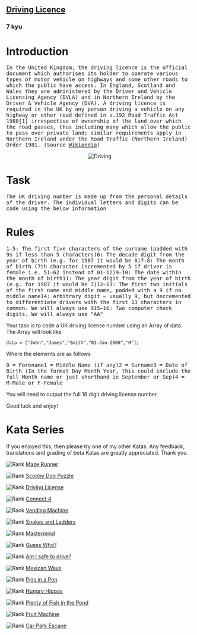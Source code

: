 <h2><a href=https://www.codewars.com/kata/586a1af1c66d18ad81000134/train/javascript target="_blank">Driving Licence</a></h2><h3>7 kyu</h3><h1 id="introduction">Introduction</h1><pre style="white-space: pre-wrap;white-space: -moz-pre-wrap;white-space: -pre-wrap;white-space: -o-pre-wrap;word-wrap: break-word;">In the United Kingdom, the driving licence is the official document which authorises its holder to operate various types of motor vehicle on highways and some other roads to which the public have access. In England, Scotland and Wales they are administered by the Driver and Vehicle Licensing Agency (DVLA) and in Northern Ireland by the Driver &amp; Vehicle Agency (DVA). A driving licence is required in the UK by any person driving a vehicle on any highway or other road defined in s.192 Road Traffic Act 1988[1] irrespective of ownership of the land over which the road passes, thus including many which allow the public to pass over private land; similar requirements apply in Northern Ireland under the Road Traffic (Northern Ireland) Order 1981. (Source <a href="https://en.wikipedia.org/wiki/Driving_licence_in_the_United_Kingdom" data-turbolinks="false" target="_blank">Wikipedia</a>)</pre><center><img alt="Driving" src="https://raw.githubusercontent.com/adrianeyre/codewars/master/Ruby/Authored/drivinglicense.jpg"></center><h1 id="task">Task</h1><pre style="white-space: pre-wrap;white-space: -moz-pre-wrap;white-space: -pre-wrap;white-space: -o-pre-wrap;word-wrap: break-word;">The UK driving number is made up from the personal details of the driver. The individual letters and digits can be code using the below information</pre><h1 id="rules">Rules</h1><pre style="white-space: pre-wrap;white-space: -moz-pre-wrap;white-space: -pre-wrap;white-space: -o-pre-wrap;word-wrap: break-word;">1–5: The first five characters of the surname (padded with 9s if less than 5 characters)6: The decade digit from the year of birth (e.g. for 1987 it would be 8)7–8: The month of birth (7th character incremented by 5 if driver is female i.e. 51–62 instead of 01–12)9–10: The date within the month of birth11: The year digit from the year of birth (e.g. for 1987 it would be 7)12–13: The first two initials of the first name and middle name, padded with a 9 if no middle name14: Arbitrary digit – usually 9, but decremented to differentiate drivers with the first 13 characters in common. We will always use 915–16: Two computer check digits. We will always use "AA"</pre><p>Your task is to code a UK driving license number using an Array of data. The Array will look like</p><pre style="display: none;"><code class="language-ruby"><span class="cm-variable">data</span> <span class="cm-operator">=</span> [<span class="cm-string">"John"</span>,<span class="cm-string">"James"</span>,<span class="cm-string">"Smith"</span>,<span class="cm-string">"01-Jan-2000"</span>,<span class="cm-string">"M"</span>]</code></pre><pre style="display: none;"><code class="language-python"><span class="cm-variable">data</span> <span class="cm-operator">=</span> [<span class="cm-string">"John"</span>,<span class="cm-string">"James"</span>,<span class="cm-string">"Smith"</span>,<span class="cm-string">"01-Jan-2000"</span>,<span class="cm-string">"M"</span>]</code></pre><pre style="display: none;"><code class="language-coffeescript"><span class="cm-variable">data</span> <span class="cm-punctuation">=</span> <span class="cm-punctuation">[</span><span class="cm-string">"John"</span><span class="cm-punctuation">,</span><span class="cm-string">"James"</span><span class="cm-punctuation">,</span><span class="cm-string">"Smith"</span><span class="cm-punctuation">,</span><span class="cm-string">"01-Jan-2000"</span><span class="cm-punctuation">,</span><span class="cm-string">"M"</span><span class="cm-punctuation">]</span></code></pre><pre style="display: none;"><code class="language-crystal"><span class="cm-variable">data</span> <span class="cm-operator">=</span> [<span class="cm-string">"John"</span>,<span class="cm-string">"James"</span>,<span class="cm-string">"Smith"</span>,<span class="cm-string">"01-Jan-2000"</span>,<span class="cm-string">"M"</span>]</code></pre><pre><code class="language-javascript"><span class="cm-variable">data</span> <span class="cm-operator">=</span> [<span class="cm-string">"John"</span>,<span class="cm-string">"James"</span>,<span class="cm-string">"Smith"</span>,<span class="cm-string">"01-Jan-2000"</span>,<span class="cm-string">"M"</span>];</code></pre><pre style="display: none;"><code class="language-csharp"><span class="cm-variable">data</span> <span class="cm-operator">=</span> [<span class="cm-string">"John"</span>,<span class="cm-string">"James"</span>,<span class="cm-string">"Smith"</span>,<span class="cm-string">"01-Jan-2000"</span>,<span class="cm-string">"M"</span>];</code></pre><pre style="display: none;"><code class="language-c"><span class="cm-variable">data</span> <span class="cm-operator">=</span> {<span class="cm-string">"John"</span>,<span class="cm-string">"James"</span>,<span class="cm-string">"Smith"</span>,<span class="cm-string">"01-Jan-2000"</span>,<span class="cm-string">"M"</span>};</code></pre><pre style="display: none;"><code class="language-cpp"><span class="cm-variable">data</span> <span class="cm-operator">=</span> {<span class="cm-string">"John"</span>,<span class="cm-string">"James"</span>,<span class="cm-string">"Smith"</span>,<span class="cm-string">"01-Jan-2000"</span>,<span class="cm-string">"M"</span>};</code></pre><pre style="display: none;"><code class="language-java"><span class="cm-variable">data</span> <span class="cm-operator">=</span> {<span class="cm-string">"John"</span>,<span class="cm-string">"James"</span>,<span class="cm-string">"Smith"</span>,<span class="cm-string">"01-Jan-2000"</span>,<span class="cm-string">"M"</span>};</code></pre><p>Where the elements are as follows</p><pre style="white-space: pre-wrap;white-space: -moz-pre-wrap;white-space: -pre-wrap;white-space: -o-pre-wrap;word-wrap: break-word;">0 = Forename1 = Middle Name (if any)2 = Surname3 = Date of Birth (In the format Day Month Year, this could include the full Month name or just shorthand ie September or Sep)4 = M-Male or F-Female</pre><p>You will need to output the full 16 digit driving license number.</p><p>Good luck and enjoy!</p><h1 id="kata-series">Kata Series</h1><p>If you enjoyed this, then please try one of my other Katas. Any feedback, translations and grading of beta Katas are greatly appreciated. Thank you.</p><p><span style="display: flex !important;"><img alt="Rank" src="https://raw.githubusercontent.com/adrianeyre/codewars/master/Ruby/Authored/6KYU.png" style="margin:0px;">&nbsp;<a href="https://www.codewars.com/kata/58663693b359c4a6560001d6" data-turbolinks="false" target="_blank">Maze Runner</a></span></p><p><span style="display: flex !important;"><img alt="Rank" src="https://raw.githubusercontent.com/adrianeyre/codewars/master/Ruby/Authored/6KYU.png" style="margin:0px;">&nbsp;<a href="https://www.codewars.com/kata/58693bbfd7da144164000d05" data-turbolinks="false" target="_blank">Scooby Doo Puzzle</a></span></p><p><span style="display: flex !important;"><img alt="Rank" src="https://raw.githubusercontent.com/adrianeyre/codewars/master/Ruby/Authored/7KYU.png" style="margin:0px;">&nbsp;<a href="https://www.codewars.com/kata/586a1af1c66d18ad81000134" data-turbolinks="false" target="_blank">Driving License</a></span></p><p><span style="display: flex !important;"><img alt="Rank" src="https://raw.githubusercontent.com/adrianeyre/codewars/master/Ruby/Authored/6KYU.png" style="margin:0px;">&nbsp;<a href="https://www.codewars.com/kata/586c0909c1923fdb89002031" data-turbolinks="false" target="_blank">Connect 4</a></span></p><p><span style="display: flex !important;"><img alt="Rank" src="https://raw.githubusercontent.com/adrianeyre/codewars/master/Ruby/Authored/6KYU.png" style="margin:0px;">&nbsp;<a href="https://www.codewars.com/kata/586e6d4cb98de09e3800014f" data-turbolinks="false" target="_blank">Vending Machine</a></span></p><p><span style="display: flex !important;"><img alt="Rank" src="https://raw.githubusercontent.com/adrianeyre/codewars/master/Ruby/Authored/6KYU.png" style="margin:0px;">&nbsp;<a href="https://www.codewars.com/kata/587136ba2eefcb92a9000027" data-turbolinks="false" target="_blank">Snakes and Ladders</a></span></p><p><span style="display: flex !important;"><img alt="Rank" src="https://raw.githubusercontent.com/adrianeyre/codewars/master/Ruby/Authored/6KYU.png" style="margin:0px;">&nbsp;<a href="https://www.codewars.com/kata/58a848258a6909dd35000003" data-turbolinks="false" target="_blank">Mastermind</a></span></p><p><span style="display: flex !important;"><img alt="Rank" src="https://raw.githubusercontent.com/adrianeyre/codewars/master/Ruby/Authored/6KYU.png" style="margin:0px;">&nbsp;<a href="https://www.codewars.com/kata/58b2c5de4cf8b90723000051" data-turbolinks="false" target="_blank">Guess Who?</a></span></p><p><span style="display: flex !important;"><img alt="Rank" src="https://raw.githubusercontent.com/adrianeyre/codewars/master/Ruby/Authored/6KYU.png" style="margin:0px;">&nbsp;<a href="https://www.codewars.com/kata/58f5c63f1e26ecda7e000029" data-turbolinks="false" target="_blank">Am I safe to drive?</a></span></p><p><span style="display: flex !important;"><img alt="Rank" src="https://raw.githubusercontent.com/adrianeyre/codewars/master/Ruby/Authored/6KYU.png" style="margin:0px;">&nbsp;<a href="https://www.codewars.com/kata/58f5c63f1e26ecda7e000029" data-turbolinks="false" target="_blank">Mexican Wave</a></span></p><p><span style="display: flex !important;"><img alt="Rank" src="https://raw.githubusercontent.com/adrianeyre/codewars/master/Ruby/Authored/6KYU.png" style="margin:0px;">&nbsp;<a href="https://www.codewars.com/kata/58fdcc51b4f81a0b1e00003e" data-turbolinks="false" target="_blank">Pigs in a Pen</a></span></p><p><span style="display: flex !important;"><img alt="Rank" src="https://raw.githubusercontent.com/adrianeyre/codewars/master/Ruby/Authored/6KYU.png" style="margin:0px;">&nbsp;<a href="https://www.codewars.com/kata/590300eb378a9282ba000095" data-turbolinks="false" target="_blank">Hungry Hippos</a></span></p><p><span style="display: flex !important;"><img alt="Rank" src="https://raw.githubusercontent.com/adrianeyre/codewars/master/Ruby/Authored/6KYU.png" style="margin:0px;">&nbsp;<a href="https://www.codewars.com/kata/5904be220881cb68be00007d" data-turbolinks="false" target="_blank">Plenty of Fish in the Pond</a></span></p><p><span style="display: flex !important;"><img alt="Rank" src="https://raw.githubusercontent.com/adrianeyre/codewars/master/Ruby/Authored/6KYU.png" style="margin:0px;">&nbsp;<a href="https://www.codewars.com/kata/590adadea658017d90000039" data-turbolinks="false" target="_blank">Fruit Machine</a></span></p><p><span style="display: flex !important;"><img alt="Rank" src="https://raw.githubusercontent.com/adrianeyre/codewars/master/Ruby/Authored/6KYU.png" style="margin:0px;">&nbsp;<a href="https://www.codewars.com/kata/591eab1d192fe0435e000014" data-turbolinks="false" target="_blank">Car Park Escape</a></span></p>